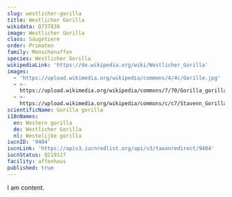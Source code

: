 ```yaml
---
slug: westlicher-gorilla
title: Westlicher Gorilla
wikidata: Q737838
image: Westlicher Gorilla
class: Säugetiere
order: Primaten
family: Menschenaffen
species: Westlicher Gorilla
wikipediaLink: 'https://de.wikipedia.org/wiki/Westlicher_Gorilla'
images:
  - 'https://upload.wikimedia.org/wikipedia/commons/4/4c/Gorille.jpg'
  - >-
    https://upload.wikimedia.org/wikipedia/commons/7/70/Gorilla_gorilla_at_the_Bronx_Zoo_007.jpg
  - >-
    https://upload.wikimedia.org/wikipedia/commons/c/c7/Stavenn_Gorilla_gorilla_00.jpg
scientificName: Gorilla gorilla
i18nNames:
  en: Western gorilla
  de: Westlicher Gorilla
  nl: Westelijke gorilla
iucnID: '9404'
iucnLink: 'https://apiv3.iucnredlist.org/api/v3/taxonredirect/9404'
iucnStatus: Q219127
facility: affenhaus
published: true
---
```


I am content.
